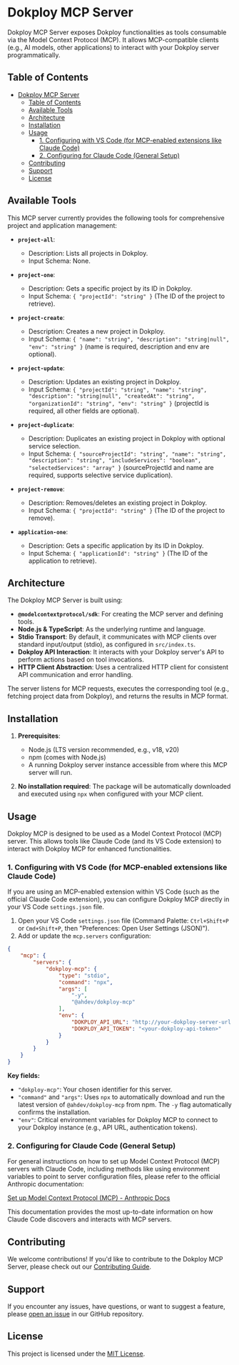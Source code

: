 # Dokploy MCP Server

Dokploy MCP Server exposes Dokploy functionalities as tools consumable via the Model Context Protocol (MCP). It allows MCP-compatible clients (e.g., AI models, other applications) to interact with your Dokploy server programmatically.

## Table of Contents

- [Dokploy MCP Server](#dokploy-mcp-server)
  - [Table of Contents](#table-of-contents)
  - [Available Tools](#available-tools)
  - [Architecture](#architecture)
  - [Installation](#installation)
  - [Usage](#usage)
    - [1. Configuring with VS Code (for MCP-enabled extensions like Claude Code)](#1-configuring-with-vs-code-for-mcp-enabled-extensions-like-claude-code)
    - [2. Configuring for Claude Code (General Setup)](#2-configuring-for-claude-code-general-setup)
  - [Contributing](#contributing)
  - [Support](#support)
  - [License](#license)

## Available Tools

This MCP server currently provides the following tools for comprehensive project and application management:

*   **`project-all`**:
    *   Description: Lists all projects in Dokploy.
    *   Input Schema: None.

*   **`project-one`**:
    *   Description: Gets a specific project by its ID in Dokploy.
    *   Input Schema: `{ "projectId": "string" }` (The ID of the project to retrieve).

*   **`project-create`**:
    *   Description: Creates a new project in Dokploy.
    *   Input Schema: `{ "name": "string", "description": "string|null", "env": "string" }` (name is required, description and env are optional).

*   **`project-update`**:
    *   Description: Updates an existing project in Dokploy.
    *   Input Schema: `{ "projectId": "string", "name": "string", "description": "string|null", "createdAt": "string", "organizationId": "string", "env": "string" }` (projectId is required, all other fields are optional).

*   **`project-duplicate`**:
    *   Description: Duplicates an existing project in Dokploy with optional service selection.
    *   Input Schema: `{ "sourceProjectId": "string", "name": "string", "description": "string", "includeServices": "boolean", "selectedServices": "array" }` (sourceProjectId and name are required, supports selective service duplication).

*   **`project-remove`**:
    *   Description: Removes/deletes an existing project in Dokploy.
    *   Input Schema: `{ "projectId": "string" }` (The ID of the project to remove).

*   **`application-one`**:
    *   Description: Gets a specific application by its ID in Dokploy.
    *   Input Schema: `{ "applicationId": "string" }` (The ID of the application to retrieve).

## Architecture

The Dokploy MCP Server is built using:

*   **`@modelcontextprotocol/sdk`**: For creating the MCP server and defining tools.
*   **Node.js & TypeScript**: As the underlying runtime and language.
*   **Stdio Transport**: By default, it communicates with MCP clients over standard input/output (stdio), as configured in `src/index.ts`.
*   **Dokploy API Interaction**: It interacts with your Dokploy server's API to perform actions based on tool invocations.
*   **HTTP Client Abstraction**: Uses a centralized HTTP client for consistent API communication and error handling.

The server listens for MCP requests, executes the corresponding tool (e.g., fetching project data from Dokploy), and returns the results in MCP format.

## Installation

1.  **Prerequisites**:
    *   Node.js (LTS version recommended, e.g., v18, v20)
    *   npm (comes with Node.js)
    *   A running Dokploy server instance accessible from where this MCP server will run.

2.  **No installation required**: The package will be automatically downloaded and executed using `npx` when configured with your MCP client.

## Usage

Dokploy MCP is designed to be used as a Model Context Protocol (MCP) server. This allows tools like Claude Code (and its VS Code extension) to interact with Dokploy MCP for enhanced functionalities.

### 1. Configuring with VS Code (for MCP-enabled extensions like Claude Code)

If you are using an MCP-enabled extension within VS Code (such as the official Claude Code extension), you can configure Dokploy MCP directly in your VS Code `settings.json` file.

1.  Open your VS Code `settings.json` file (Command Palette: `Ctrl+Shift+P` or `Cmd+Shift+P`, then "Preferences: Open User Settings (JSON)").
2.  Add or update the `mcp.servers` configuration:

```json
{
    "mcp": {
        "servers": {
            "dokploy-mcp": {
                "type": "stdio",
                "command": "npx",
                "args": [
                    "-y",
                    "@ahdev/dokploy-mcp"
                ],
                "env": {
                    "DOKPLOY_API_URL": "http://your-dokploy-server-url.com/api",
                    "DOKPLOY_API_TOKEN": "<your-dokploy-api-token>" 
                }
            }
        }
    }
}
```

**Key fields:**
*   `"dokploy-mcp"`: Your chosen identifier for this server.
*   `"command"` and `"args"`: Uses `npx` to automatically download and run the latest version of `@ahdev/dokploy-mcp` from npm. The `-y` flag automatically confirms the installation.
*   `"env"`: Critical environment variables for Dokploy MCP to connect to your Dokploy instance (e.g., API URL, authentication tokens).

### 2. Configuring for Claude Code (General Setup)

For general instructions on how to set up Model Context Protocol (MCP) servers with Claude Code, including methods like using environment variables to point to server configuration files, please refer to the official Anthropic documentation:

[Set up Model Context Protocol (MCP) - Anthropic Docs](https://docs.anthropic.com/en/docs/claude-code/tutorials#set-up-model-context-protocol-mcp)

This documentation provides the most up-to-date information on how Claude Code discovers and interacts with MCP servers.

## Contributing

We welcome contributions! If you'd like to contribute to the Dokploy MCP Server, please check out our [Contributing Guide](CONTRIBUTING.md).

## Support

If you encounter any issues, have questions, or want to suggest a feature, please [open an issue](https://github.com/yourusername/dokploy-mcp/issues) in our GitHub repository.

## License

This project is licensed under the [MIT License](LICENSE).
